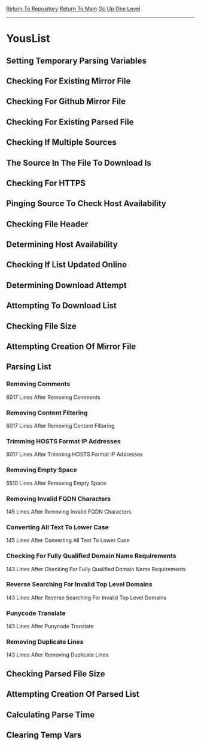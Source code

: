 [Return To Repository](https://github.com/bast69/piholeparser/)
[Return To Main](https://github.com/bast69/piholeparser/blob/master/RecentRunLogs/Mainlog.md)
[Go Up One Level](https://github.com/bast69/piholeparser/blob/master/RecentRunLogs/TopLevelScripts/30-Processing-External-Blacklists.md)
____________________________________
# YousList
## Setting Temporary Parsing Variables
## Checking For Existing Mirror File
## Checking For Github Mirror File
## Checking For Existing Parsed File
## Checking If Multiple Sources
## The Source In The File To Download Is
## Checking For HTTPS
## Pinging Source To Check Host Availability
## Checking File Header
## Determining Host Availability
## Checking If List Updated Online
## Determining Download Attempt
## Attempting To Download List
## Checking File Size
## Attempting Creation Of Mirror File
## Parsing List
### Removing Comments
6017 Lines After Removing Comments
### Removing Content Filtering
6017 Lines After Removing Content Filtering
### Trimming HOSTS Format IP Addresses
6017 Lines After Trimming HOSTS Format IP Addresses
### Removing Empty Space
5510 Lines After Removing Empty Space
### Removing Invalid FQDN Characters
145 Lines After Removing Invalid FQDN Characters
### Converting All Text To Lower Case
145 Lines After Converting All Text To Lower Case
### Checking For Fully Qualified Domain Name Requirements
143 Lines After Checking For Fully Qualified Domain Name Requirements
### Reverse Searching For Invalid Top Level Domains
143 Lines After Reverse Searching For Invalid Top Level Domains
### Punycode Translate
143 Lines After Punycode Translate
### Removing Duplicate Lines
143 Lines After Removing Duplicate Lines
## Checking Parsed File Size
## Attempting Creation Of Parsed List
## Calculating Parse Time
## Clearing Temp Vars
